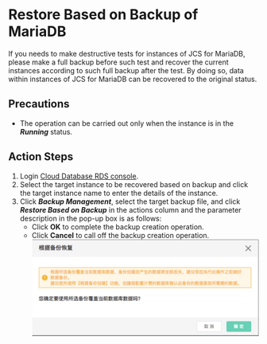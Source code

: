 # Restore Based on Backup of MariaDB
If you needs to make destructive tests for instances of JCS for MariaDB, please make a full backup before such test and recover the current instances according to such full backup after the test. By doing so, data within instances of JCS for MariaDB can be recovered to the original status.

## Precautions
* The operation can be carried out only when the instance is in the ***Running*** status.

## Action Steps
1. Login [Cloud Database RDS console](https://rds-console.jdcloud.com/database).
2. Select the target instance to be recovered based on backup and click the target instance name to enter the details of the instance.
3. Click ***Backup Management***, select the target backup file, and click ***Restore Based on Backup*** in the actions column and the parameter description in the pop-up box is as follows:
    * Click **OK** to complete the backup creation operation.
    * Click **Cancel** to call off the backup creation operation.
    ![Snapshot](../../../../../../image/RDS/restore-rds-instance.png)
